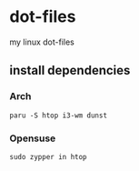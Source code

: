 # dot-files

my linux dot-files

## install dependencies

### Arch

    paru -S htop i3-wm dunst

### Opensuse

    sudo zypper in htop
